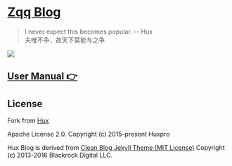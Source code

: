 [Zqq Blog](https://zhnagqqf.me)
================================

> I never expect this becomes popular. -- Hux  
> 夫唯不争，故天下莫能与之争

![](http://huangxuan.me/img/blog-desktop.jpg)


[User Manual 👉](_doc/Manual.md)
--------------------------------------------------


License
-------

Fork from [Hux](https://github.com/Huxpro/huxpro.github.io)

Apache License 2.0.
Copyright (c) 2015-present Huxpro

Hux Blog is derived from [Clean Blog Jekyll Theme (MIT License)](https://github.com/BlackrockDigital/startbootstrap-clean-blog-jekyll/)
Copyright (c) 2013-2016 Blackrock Digital LLC.

